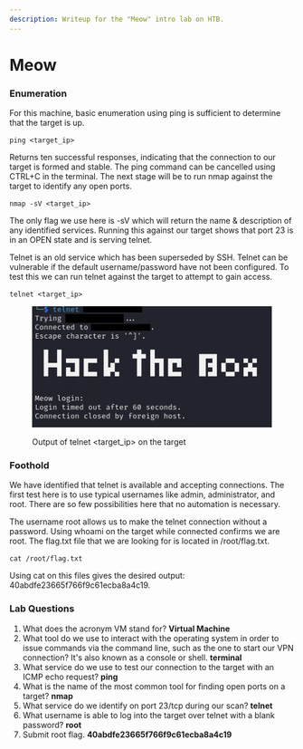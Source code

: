 ```yaml
---
description: Writeup for the "Meow" intro lab on HTB.
---
```


# Meow

### Enumeration

For this machine, basic enumeration using ping is sufficient to determine that the target is up.&#x20;

```
ping <target_ip>
```

Returns ten successful responses, indicating that the connection to our target is formed and stable. The ping command can be cancelled using CTRL+C in the terminal. The next stage will be to run nmap against the target to identify any open ports.&#x20;

```
nmap -sV <target_ip>
```

The only flag we use here is -sV which will return the name & description of any identified services. Running this against our target shows that port 23 is in an OPEN state and is serving telnet.&#x20;

Telnet is an old service which has been superseded by SSH. Telnet can be vulnerable if the default username/password have not been configured. To test this we can run telnet against the target to attempt to gain access.

```
telnet <target_ip>
```

<figure><img src="../../.gitbook/assets/telnet_output_meow.png" alt=""><figcaption><p>Output of telnet &#x3C;target_ip> on the target</p></figcaption></figure>



### Foothold

We have identified that telnet is available and accepting connections. The first test here is to use typical usernames like admin, administrator, and root. There are so few possibilities here that no automation is necessary.&#x20;

The username root allows us to make the telnet connection without a password. Using whoami on the target while connected confirms we are root. The flag.txt file that we are looking for is located in /root/flag.txt.

```
cat /root/flag.txt
```

Using cat on this files gives the desired output: 40abdfe23665f766f9c61ecba8a4c19.

### Lab Questions

1. What does the acronym VM stand for? **Virtual Machine**
2. What tool do we use to interact with the operating system in order to issue commands via the command line, such as the one to start our VPN connection? It's also known as a console or shell. **terminal**
3. What service do we use to test our connection to the target with an ICMP echo request? **ping**
4. What is the name of the most common tool for finding open ports on a target? **nmap**
5. What service do we identify on port 23/tcp during our scan? **telnet**
6. What username is able to log into the target over telnet with a blank password? **root**
7. Submit root flag. **40abdfe23665f766f9c61ecba8a4c19**
